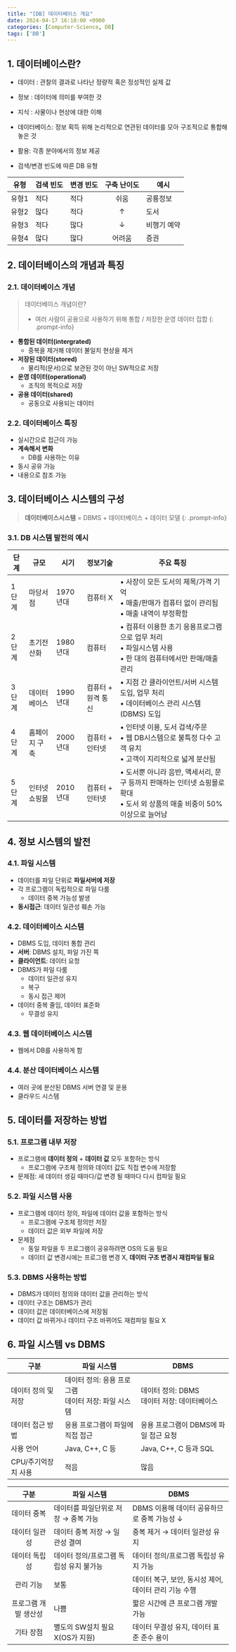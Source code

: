 ```yaml
---
title: "[DB] 데이터베이스 개요"
date: 2024-04-17 16:10:00 +0900
categories: [Computer-Science, DB]
tags: ['DB']
---
```




## 1. 데이터베이스란?

- 데이터 : 관찰의 결과로 나타난 정량적 혹은 정성적인 실제 값
- 정보 : 데이터에 의미를 부여한 것
- 지식 : 사물이나 현상에 대한 이해
- 데이터베이스: 정보 획득 위해 논리적으로 연관된 데이터를 모아 구조적으로 통합해 놓은 것
- 활용: 각종 분야에서의 정보 제공

- 검색/변경 빈도에 따른 DB 유형

| 유형  | 검색 빈도 | 변경 빈도 | 구축 난이도 | 예시        |
| ----- | --------- | --------- | :---------: | ----------- |
| 유형1 | 적다      | 적다      |    쉬움     | 공룡정보    |
| 유형2 | 많다      | 적다      |      ↑      | 도서        |
| 유형3 | 적다      | 많다      |      ↓      | 비행기 예약 |
| 유형4 | 많다      | 많다      |   어려움    | 증권        |



## 2. 데이터베이스의 개념과 특징

### 2.1. 데이터베이스 개념

> 데이터베이스 개념이란?
> - 여러 사람이 공용으로 사용하기 위해 통합 / 저장한 운영 데이터 집합
{: .prompt-info}

- **통합된 데이터(intergrated)**
  - 중복을 제거해 데이터 불일치 현상을 제거
- **저장된 데이터(stored)**
  - 물리적(문서)으로 보관된 것이 아닌 SW적으로 저장
- **운영 데이터(operational)**
  - 조직의 목적으로 저장
- **공용 데이터(shared)**
  - 공동으로 사용되는 데이터

### 2.2. 데이터베이스 특징

- 실시간으로 접근이 가능
- **계속해서 변화**
  - DB를 사용하는 이유
- 동시 공유 가능
- 내용으로 참조 가능



## 3. 데이터베이스 시스템의 구성

> **데이터베이스시스템** = DBMS + 데이터베이스 + 데이터 모델
{: .prompt-info}

### 3.1. DB 시스템 발전의 예시

| 단계  | 규모          | 시기     | 정보기술           | 주요 특징                                                                                                                     |
| ----- | ------------- | -------- | ------------------ | ----------------------------------------------------------------------------------------------------------------------------- |
| 1단계 | 마당서점      | 1970년대 | 컴퓨터 X           | • 사장이 모든 도서의 제목/가격 기억<br>• 매출/판매가 컴퓨터 없이 관리됨<br>• 매출 내역이 부정확함                             |
| 2단계 | 초기전산화    | 1980년대 | 컴퓨터             | • 컴퓨터 이용한 초기 응용프로그램으로 업무 처리<br>• 파일시스템 사용<br>• 한 대의 컴퓨터에서만 판매/매출 관리                 |
| 3단계 | 데이터베이스  | 1990년대 | 컴퓨터 + 원격 통신 | • 지점 간 클라이언트/서버 시스템 도입, 업무 처리<br>• 데이터베이스 관리 시스템(DBMS) 도입                                     |
| 4단계 | 홈페이지 구축 | 2000년대 | 컴퓨터 + 인터넷    | • 인터넷 이용, 도서 검색/주문<br>• 웹 DB시스템으로 불특정 다수 고객 유치<br>• 고객이 지리적으로 넓게 분산됨                   |
| 5단계 | 인터넷 쇼핑몰 | 2010년대 | 컴퓨터 + 인터넷    | • 도서뿐 아니라 음반, 액세서리, 문구 등까지 판매하는 인터넷 쇼핑몰로 확대<br>• 도서 외 상품의 매출 비중이 50% 이상으로 늘어남 |



## 4. 정보 시스템의 발전

### 4.1. 파일 시스템

- 데이터를 파일 단위로 **파일서버에 저장**
- 각 프로그램이 독립적으로 파일 다룸
  - 데이터 중복 가능성 발생
- **동시접근**: 데이터 일관성 훼손 가능

### 4.2. 데이터베이스 시스템

- DBMS 도입, 데이터 통합 관리
- **서버**: DBMS 설치, 파일 가진 쪽
- **클라이언트**: 데이터 요청
- DBMS가 파일 다룸 
  - 데이터 일관성 유지
  - 복구
  - 동시 접근 제어
- 데이터 중복 줄임, 데이터 표준화
  - 무결성 유지

### 4.3. 웹 데이터베이스 시스템

- 웹에서 DB를 사용하게 함

### 4.4. 분산 데이터베이스 시스템

- 여러 곳에 분산된 DBMS 서버 연결 및 운용
- 클라우드 시스템



## 5. 데이터를 저장하는 방법

### 5.1. 프로그램 내부 저장

- 프로그램에 **데이터 정의** + **데이터 값** 모두 포함하는 방식
  - 프로그램에 구조체 정의와 데이터 값도 직접 변수에 저장함
- 문제점: 새 데이터 생길 때마다/값 변경 될 때마다 다시 컴파일 필요

### 5.2. 파일 시스템 사용

- 프로그램에 데이터 정의, 파일에 데이터 값을 포함하는 방식
  - 프로그램에 구조체 정의만 저장
  - 데이터 값은 외부 파일에 저장
- 문제점
  - 동일 파일을 두 프로그램이 공유하려면 OS의 도움 필요
  - 데이터 값 변경시에는 프로그램 변경 X, **데이터 구조 변경시 재컴파일 필요**

### 5.3. DBMS 사용하는 방법

- DBMS가 데이터 정의와 데이터 값을 관리하는 방식
- 데이터 구조는 DBMS가 관리
- 데이터 값은 데이터베이스에 저장됨
- 데이터 값 바뀌거나 데이터 구조 바뀌어도 재컴파일 필요 X



## 6. 파일 시스템 vs DBMS

| 구분                | 파일 시스템                                            | DBMS                                           |
| ------------------- | ------------------------------------------------------ | ---------------------------------------------- |
| 데이터 정의 및 저장 | 데이터 정의: 응용 프로그램<br>데이터 저장: 파일 시스템 | 데이터 정의: DBMS<br>데이터 저장: 데이터베이스 |
| 데이터 접근 방법    | 응용 프로그램이 파일에 직접 접근                       | 응용 프로그램이 DBMS에 파일 접근 요청          |
| 사용 언어           | Java, C++, C 등                                        | Java, C++, C 등과 SQL                          |
| CPU/주기억장치 사용 | 적음                                                   | 많음                                           |

|         구분         | 파일 시스템                             | DBMS                                                  |
| :------------------: | --------------------------------------- | ----------------------------------------------------- |
|     데이터 중복      | 데이터를 파일단위로 저장 → 중복 가능    | DBMS 이용해 데이터 공유하므로 중복 가능성 ↓           |
|    데이터 일관성     | 데이터 중복 저장 → 일관성 결여          | 중복 제거 → 데이터 일관성 유지                        |
|    데이터 독립성     | 데이터 정의/프로그램 독립성 유지 불가능 | 데이터 정의/프로그램 독립성 유지 가능                 |
|      관리 기능       | 보통                                    | 데이터 복구, 보안, 동시성 제어, 데이터 관리 기능 수행 |
| 프로그램 개발 생산성 | 나쁨                                    | 짧은 시간에 큰 프로그램 개발 가능                     |
|      기타 장점       | 별도의 SW설치 필요 X(OS가 지원)         | 데이터 무결성 유지, 데이터 표준 준수 용이             |

